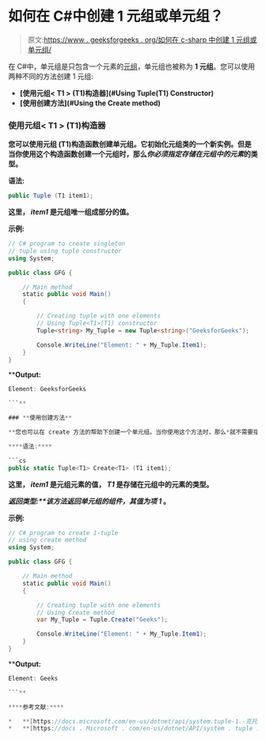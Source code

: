 # 如何在 C#中创建 1 元组或单元组？

> 原文:[https://www . geeksforgeeks . org/如何在 c-sharp 中创建 1 元组或单元组/](https://www.geeksforgeeks.org/how-to-create-1-tuple-or-singleton-tuple-in-c-sharp/)

在 C#中，单元组是只包含一个元素的[元组](https://www.geeksforgeeks.org/c-sharp-tuple/)，单元组也被称为 **1 元组**。您可以使用两种不同的方法创建 1 元组:

*   **[使用元组< T1 > (T1)构造器](#Using Tuple<T1>(T1) Constructor)**
*   **[使用创建方法](#Using the Create method)**

### **使用元组< T1 > (T1)构造器**

**您可以使用元组 <t1>(T1)构造函数创建单元组。它初始化元组<t1>类的一个新实例。但是当你使用这个构造函数创建一个元组时，那么*你必须指定存储在元组中的元素*的类型。</t1></t1>**

****语法:****

```cs
public Tuple (T1 item1);
```

**这里， *item1* 是元组唯一组成部分的值。**

****示例:****

```cs
// C# program to create singleton 
// tuple using tuple constructor
using System;

public class GFG {

    // Main method
    static public void Main()
    {

        // Creating tuple with one elements
        // Using Tuple<T1>(T1) constructor
        Tuple<string> My_Tuple = new Tuple<string>("GeeksforGeeks");

        Console.WriteLine("Element: " + My_Tuple.Item1);
    }
}
```

****Output:**

```cs
Element: GeeksforGeeks

```** 

### **使用创建方法**

**您也可以在 create 方法的帮助下创建一个单元组。当你使用这个方法时，那么*就不需要指定存储在元组中的元素的类型*。**

****语法:****

```cs
public static Tuple<T1> Create<T1> (T1 item1);
```

**这里， *item1* 是元组元素的值， *T1* 是存储在元组中的元素的类型。**

****返回类型:**该方法返回单元组的组件，其值为*项 1* 。**

****示例:****

```cs
// C# program to create 1-tuple
// using create method
using System;

public class GFG {

    // Main method
    static public void Main()
    {

        // Creating tuple with one elements
        // Using Create method
        var My_Tuple = Tuple.Create("Geeks");

        Console.WriteLine("Element: " + My_Tuple.Item1);
    }
}
```

****Output:**

```cs
Element: Geeks

```** 

****参考文献:****

*   **[https://docs.microsoft.com/en-us/dotnet/api/system.tuple-1.-克托？视图=netframework-4.8](https://docs.microsoft.com/en-us/dotnet/api/system.tuple-1.-ctor?view=netframework-4.8)**
*   **[https://docs . Microsoft . com/en-us/dotnet/API/system . tuple . create？view = net framework-4.8 # System _ Tuple _ Create _ _ 1 _ _ _ 0 _](https://docs.microsoft.com/en-us/dotnet/api/system.tuple.create?view=netframework-4.8#System_Tuple_Create__1___0_)**